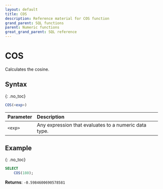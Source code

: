 ```yaml
---
layout: default
title: COS
description: Reference material for COS function
grand_parent: SQL functions
parent: Numeric functions
great_grand_parent: SQL reference
---
```


# COS

Calculates the cosine.

## Syntax
{: .no_toc}

```sql
COS(<exp>)
```

| Parameter | Description                                           |
| :--------- | :----------------------------------------------------- |
| `<exp>`   | Any expression that evaluates to a numeric data type. |

## Example
{: .no_toc}

```sql
SELECT
    COS(180);
```

**Returns**: `-0.5984600690578581`

